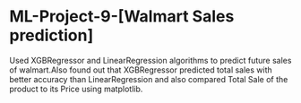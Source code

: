 # ML-Project-9-[Walmart Sales prediction]
Used XGBRegressor and LinearRegression algorithms to predict future sales of walmart.Also found out  that  XGBRegressor predicted total sales with better accuracy than LinearRegression and also compared Total Sale of the product to its Price using matplotlib. 

